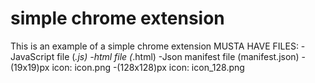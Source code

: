 # simple chrome extension
This is an example of a simple chrome extension
MUSTA HAVE FILES:
-JavaScript file (*.js)
-html file (*.html)
-Json manifest file (manifest.json)
-(19x19)px icon: icon.png
-(128x128)px icon: icon_128.png
